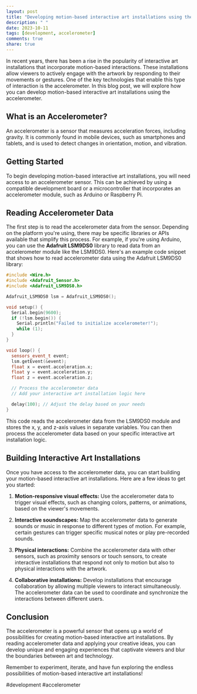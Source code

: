 ```yaml
---
layout: post
title: "Developing motion-based interactive art installations using the accelerometer"
description: " "
date: 2023-10-11
tags: [development, accelerometer]
comments: true
share: true
---
```


In recent years, there has been a rise in the popularity of interactive art installations that incorporate motion-based interactions. These installations allow viewers to actively engage with the artwork by responding to their movements or gestures. One of the key technologies that enable this type of interaction is the accelerometer. In this blog post, we will explore how you can develop motion-based interactive art installations using the accelerometer.

## What is an Accelerometer?

An accelerometer is a sensor that measures acceleration forces, including gravity. It is commonly found in mobile devices, such as smartphones and tablets, and is used to detect changes in orientation, motion, and vibration.

## Getting Started

To begin developing motion-based interactive art installations, you will need access to an accelerometer sensor. This can be achieved by using a compatible development board or a microcontroller that incorporates an accelerometer module, such as Arduino or Raspberry Pi.

## Reading Accelerometer Data

The first step is to read the accelerometer data from the sensor. Depending on the platform you're using, there may be specific libraries or APIs available that simplify this process. For example, if you're using Arduino, you can use the **Adafruit LSM9DS0** library to read data from an accelerometer module like the LSM9DS0. Here's an example code snippet that shows how to read accelerometer data using the Adafruit LSM9DS0 library:

```cpp
#include <Wire.h>
#include <Adafruit_Sensor.h>
#include <Adafruit_LSM9DS0.h>

Adafruit_LSM9DS0 lsm = Adafruit_LSM9DS0();

void setup() {
  Serial.begin(9600);
  if (!lsm.begin()) {
    Serial.println("Failed to initialize accelerometer!");
    while (1);
  }
}

void loop() {
  sensors_event_t event;
  lsm.getEvent(&event);
  float x = event.acceleration.x;
  float y = event.acceleration.y;
  float z = event.acceleration.z;

  // Process the accelerometer data
  // Add your interactive art installation logic here

  delay(100); // Adjust the delay based on your needs
}
```

This code reads the accelerometer data from the LSM9DS0 module and stores the x, y, and z-axis values in separate variables. You can then process the accelerometer data based on your specific interactive art installation logic.

## Building Interactive Art Installations

Once you have access to the accelerometer data, you can start building your motion-based interactive art installations. Here are a few ideas to get you started:

1. **Motion-responsive visual effects:** Use the accelerometer data to trigger visual effects, such as changing colors, patterns, or animations, based on the viewer's movements.

2. **Interactive soundscapes:** Map the accelerometer data to generate sounds or music in response to different types of motion. For example, certain gestures can trigger specific musical notes or play pre-recorded sounds.

3. **Physical interactions:** Combine the accelerometer data with other sensors, such as proximity sensors or touch sensors, to create interactive installations that respond not only to motion but also to physical interactions with the artwork.

4. **Collaborative installations:** Develop installations that encourage collaboration by allowing multiple viewers to interact simultaneously. The accelerometer data can be used to coordinate and synchronize the interactions between different users.

## Conclusion

The accelerometer is a powerful sensor that opens up a world of possibilities for creating motion-based interactive art installations. By reading accelerometer data and applying your creative ideas, you can develop unique and engaging experiences that captivate viewers and blur the boundaries between art and technology.

Remember to experiment, iterate, and have fun exploring the endless possibilities of motion-based interactive art installations!

#development #accelerometer